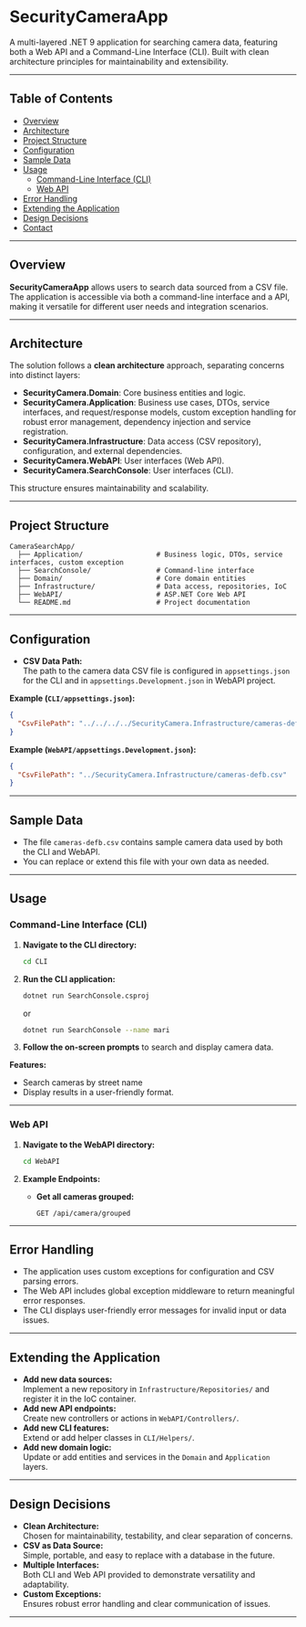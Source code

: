 # SecurityCameraApp

A multi-layered .NET 9 application for searching camera data, featuring both a Web API and a Command-Line Interface (CLI). Built with clean architecture principles for maintainability and extensibility.

---

## Table of Contents

- [Overview](#overview)
- [Architecture](#architecture)
- [Project Structure](#project-structure)
- [Configuration](#configuration)
- [Sample Data](#sample-data)
- [Usage](#usage)
  - [Command-Line Interface (CLI)](#command-line-interface-cli)
  - [Web API](#web-api)
- [Error Handling](#error-handling)
- [Extending the Application](#extending-the-application)
- [Design Decisions](#design-decisions)
- [Contact](#contact)

---

## Overview

**SecurityCameraApp** allows users to search data sourced from a CSV file. The application is accessible via both a command-line interface and a API, making it versatile for different user needs and integration scenarios.

---

## Architecture

The solution follows a **clean architecture** approach, separating concerns into distinct layers:

- **SecurityCamera.Domain**: Core business entities and logic.
- **SecurityCamera.Application**: Business use cases, DTOs, service interfaces, and request/response models, custom exception handling for robust error management, dependency injection and service registration.
- **SecurityCamera.Infrastructure**: Data access (CSV repository), configuration, and external dependencies.
- **SecurityCamera.WebAPI**: User interfaces (Web API).
- **SecurityCamera.SearchConsole**: User interfaces (CLI).

This structure ensures maintainability and scalability.

---

## Project Structure

```
CameraSearchApp/
  ├── Application/                  # Business logic, DTOs, service interfaces, custom exception
  ├── SearchConsole/                # Command-line interface
  ├── Domain/                       # Core domain entities
  ├── Infrastructure/               # Data access, repositories, IoC
  ├── WebAPI/                       # ASP.NET Core Web API
  └── README.md                     # Project documentation
```

---

## Configuration

- **CSV Data Path:**  
  The path to the camera data CSV file is configured in `appsettings.json` for the CLI and in `appsettings.Development.json` in WebAPI project.

**Example (`CLI/appsettings.json`):**
```json
{
  "CsvFilePath": "../../../../SecurityCamera.Infrastructure/cameras-defb.csv"
}
```

**Example (`WebAPI/appsettings.Development.json`):**
```json
{
  "CsvFilePath": "../SecurityCamera.Infrastructure/cameras-defb.csv"
}
```

---

## Sample Data

- The file `cameras-defb.csv` contains sample camera data used by both the CLI and WebAPI.
- You can replace or extend this file with your own data as needed.

---

## Usage

### Command-Line Interface (CLI)

1. **Navigate to the CLI directory:**
   ```sh
   cd CLI
   ```

2. **Run the CLI application:**
   ```sh
   dotnet run SearchConsole.csproj
   ```
   or
   ```sh
   dotnet run SearchConsole --name mari
   ```

4. **Follow the on-screen prompts** to search and display camera data.

**Features:**
- Search cameras by street name
- Display results in a user-friendly format.

---

### Web API

1. **Navigate to the WebAPI directory:**
   ```sh
   cd WebAPI
   ```

2. **Example Endpoints:**

   - **Get all cameras grouped:**
     ```
     GET /api/camera/grouped
     ```

---

## Error Handling

- The application uses custom exceptions for configuration and CSV parsing errors.
- The Web API includes global exception middleware to return meaningful error responses.
- The CLI displays user-friendly error messages for invalid input or data issues.

---

## Extending the Application

- **Add new data sources:**  
  Implement a new repository in `Infrastructure/Repositories/` and register it in the IoC container.
- **Add new API endpoints:**  
  Create new controllers or actions in `WebAPI/Controllers/`.
- **Add new CLI features:**  
  Extend or add helper classes in `CLI/Helpers/`.
- **Add new domain logic:**  
  Update or add entities and services in the `Domain` and `Application` layers.

---

## Design Decisions

- **Clean Architecture:**  
  Chosen for maintainability, testability, and clear separation of concerns.
- **CSV as Data Source:**  
  Simple, portable, and easy to replace with a database in the future.
- **Multiple Interfaces:**  
  Both CLI and Web API provided to demonstrate versatility and adaptability.
- **Custom Exceptions:**  
  Ensures robust error handling and clear communication of issues.

---
